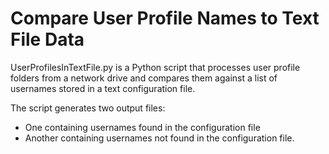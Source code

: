# Compare User Profile Names to Text File Data
UserProfilesInTextFile.py is a Python script that processes user profile folders from a network drive and compares them against a list of usernames stored in a text configuration file. 

The script generates two output files: 
-	One containing usernames found in the configuration file
-	Another containing usernames not found in the configuration file.
